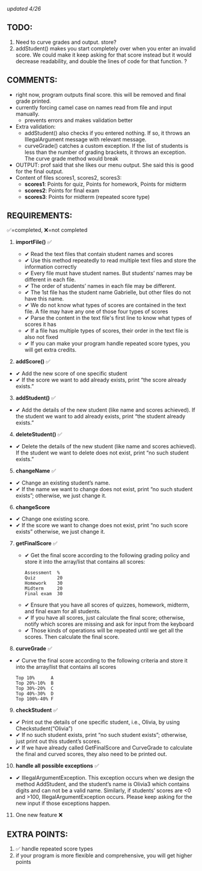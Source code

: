*updated 4/26*

TODO:
----    
1. Need to curve grades and output. store?
2. addStudent() makes you start completely over when you enter an invalid score. We could make it keep asking for that score instead but it would decrease readability, and double the lines of code for that function. ?

COMMENTS:    
----
- right now, program outputs final score. this will be removed and final grade printed. 
- currently forcing camel case on names read from file and input manually. 
    - prevents errors and makes validation better
- Extra validation:
  - addStudent() also checks if you entered nothing. If so, it throws an IllegalArgument message with relevant message.
  - curveGrade() catches a custom exception. If the list of students is less than the number of grading brackets, it throws an exception. The curve grade method would break 
- OUTPUT: prof said that she likes our menu output. She said this is good for the final output.
- Content of files scores1, scores2, scores3:
  - **scores1**: Points for quiz, Points for homework, Points for midterm
  - **scores2**: Points for final exam
  - **scores3**: Points for midterm (repeated score type)

REQUIREMENTS:
----   
✅=completed,  ❌=not completed

1. **importFile()** ✅
   -  ✔ Read the text files that contain student names and scores
   -  ✔ Use this method repeatedly to read multiple text files and store the information correctly
   - 	✔ Every file must have student names. But students’ names may be different in each file.
   - ✔ The order of students’ names in each file may be different.
   - ✔ The 1st file has the student name Gabrielle, but other files do not have this name.
   - ✔ We do not know what types of scores are contained in the text file. A file may have any one of those four types of scores
   - ✔ Parse the content in the text file's first line to know what types of scores it has
   - ✔ If a file has multiple types of scores, their order in the text file is also not fixed
   - ✔ If you can make your program handle repeated score types, you will get extra credits.

2. **addScore()** ✅
  - ✔ Add the new score of one specific student
  - ✔ If the score we want to add already exists, print  “the score already exists.”

3. **addStudent()** ✅
  - ✔ Add the details of the new student (like name and scores achieved). If the student we want to add already exists, print “the student already exists.”

4. **deleteStudent()** ✅
  - ✔ Delete the details of the new student (like name and scores achieved). If the student we want to delete does not exist, print “no such student exists.”

5. **changeName** ✅
  - ✔ Change an existing student’s name.
  - ✔ If the name we want to change does not exist, print “no such student exists”; otherwise, we just change it.

6. **changeScore**
  - ✔ Change one existing score.
  - ✔ If the score we want to change does not exist, print “no such score exists” otherwise, we just change it.

7. **getFinalScore** ✅
   - ✔ Get the final score according to the following grading policy and store it into the array/list that contains all scores:   
      ```
      Assessment  %  
      Quiz        20   
      Homework    30   
      Midterm     20   
      Final exam  30
      ```
   - ✔ Ensure that you have all scores of quizzes, homework, midterm, and final exam for all students.
   - ✔ If you have all scores, just calculate the final score; otherwise, notify which scores are missing and ask for input from the keyboard
   - ✔ Those kinds of operations will be repeated until we get all the scores. Then calculate the final score.

8. **curveGrade** ✅
  - ✔ Curve the final score according to the following criteria and store it into the array/list that contains all scores
    ```
    Top 10%      A
    Top 20%-10%  B
    Top 30%-20%  C
    Top 40%-30%  D
    Top 100%-40% F
    ```

9.  **checkStudent** ✅
  - ✔ Print out the details of one specific student, i.e., Olivia, by using Checkstudent(“Olivia”)
  -  ✔ If no such student exists, print “no such student exists”; otherwise, just print out this student’s scores.
  -  ✔ If we have already called GetFinalScore and CurveGrade to calculate the final and curved scores, they also need to be printed out.

10.  **handle all possible exceptions** ✅
  - ✔ IllegalArgumentException. This exception occurs when we design the method AddStudent, and the student’s name is Olivia3 which contains digits and can not be a valid name. Similarly, if students’ scores are <0 and >100, IllegalArgumentException occurs. Please keep asking for the new input if those exceptions happen.

11. One new feature ❌




EXTRA POINTS:   
----   
1.  ✅ handle repeated score types
2. if your program is more flexible and comprehensive, you will get higher points